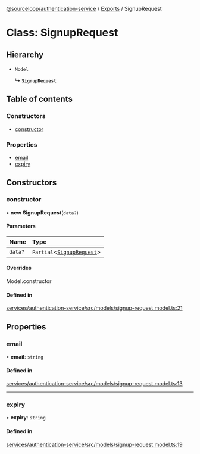 [@sourceloop/authentication-service](../README.md) / [Exports](../modules.md) / SignupRequest

# Class: SignupRequest

## Hierarchy

- `Model`

  ↳ **`SignupRequest`**

## Table of contents

### Constructors

- [constructor](SignupRequest.md#constructor)

### Properties

- [email](SignupRequest.md#email)
- [expiry](SignupRequest.md#expiry)

## Constructors

### constructor

• **new SignupRequest**(`data?`)

#### Parameters

| Name | Type |
| :------ | :------ |
| `data?` | `Partial`<[`SignupRequest`](SignupRequest.md)\> |

#### Overrides

Model.constructor

#### Defined in

[services/authentication-service/src/models/signup-request.model.ts:21](https://github.com/sourcefuse/loopback4-microservice-catalog/blob/b93c60ac7/services/authentication-service/src/models/signup-request.model.ts#L21)

## Properties

### email

• **email**: `string`

#### Defined in

[services/authentication-service/src/models/signup-request.model.ts:13](https://github.com/sourcefuse/loopback4-microservice-catalog/blob/b93c60ac7/services/authentication-service/src/models/signup-request.model.ts#L13)

___

### expiry

• **expiry**: `string`

#### Defined in

[services/authentication-service/src/models/signup-request.model.ts:19](https://github.com/sourcefuse/loopback4-microservice-catalog/blob/b93c60ac7/services/authentication-service/src/models/signup-request.model.ts#L19)

